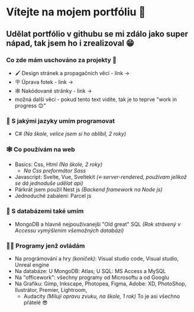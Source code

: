 # Vítejte na mojem portfóliu 📖
## Udělat portfólio v githubu se mi zdálo jako super nápad, tak jsem ho i zrealizoval 😁
### Co zde mám uschováno za projekty 👀
* 🖌️ Design stránek a propagačních věcí - link ->
* 🪧 Úprava fotek - link ->
* 🕸️ Nakódované stránky - link ->
* možná další věci - pokud tento text vidíte, tak je to teprve "work in progress 😊"
### 💪 S jakými jazyky umím programovat
* C# *(Na škole, velice jsem si ho oblíbil, 2 roky)*
### 🕸️ Co používám na web
* Basics: Css, Html *(Na škole, 2 roky)*
  - *Na Css preformátor Sass*
* Javascript: Svelte, Vue, Sveltekit *(<-server-rendered, používam jelikož se dá jednoduše udělat api)*
* Párkrát jsem použil Nest js *(Backend framework na Node js)*
* Jednoduché zabalení: Parcel js
### 📅 S databázemi také umím
* MongoDB a hlavně nejpoužívanejší "Old great" SQL *(Rok strávený v Accessu vymýšlením všemožných databází)*
### 🧑‍💻 Programy jenž ovládám 
* Na prográmování a hry *(koníček)*: Visual studio code, Visual studio, Unreal engine
* Na databáze: U MongoDB: Atlas; U SQL: MS Access a MySQL
* Na "officework": všechny programy od Microsoftu a od Googlu
* Na Grafiku: Gimp, Inkscape, Photopea, Figma, Adobe: XD, PhotoShop, Ilustrátor, Premier, Lightroom, 
  - Audacity *(Miluji opravu zvuku, na škole, 1 rok)*
To je asi všechno přátelé 😎
